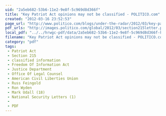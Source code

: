 ```yaml
---
uid: "2a5eb682-53b6-11e2-9e8f-5c969d8d366f"
title: "Key Patriot Act opinions may not be classified - POLITICO.com"
created: "2012-03-16 23:52:53"
page_url: "http://www.politico.com/blogs/under-the-radar/2012/03/key-patriot-act-opinions-may-not-be-classified-117741.html"
pdf_urls: "http://images.politico.com/global/2012/03/section215letter.pdf"
local_pdf: "../../hrwgc-pdf/data/2a5eb682-53b6-11e2-9e8f-5c969d8d366f-key-patriot-act-opinions-may-not-be-classified-politico-com.pdf"
filename: "Key Patriot Act opinions may not be classified - POLITICO.com.html"
category: "pdf"
tags: 
 - Patriot Act
 - Section 215
 - classified information
 - Freedom Of Information Act
 - Justice Department
 - Office Of Legal Counsel
 - American Civil Liberties Union
 - Russ Feingold
 - Ron Wyden
 - Mark Udall (18)
 - National Security Letters (1)
 - 
 - PDF
---
```

